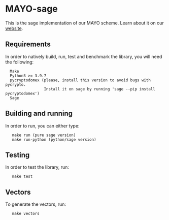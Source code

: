 # MAYO-sage

This is the sage implementation of our MAYO scheme. Learn about it on our [website](https://pqmayo.org/).

## Requirements

In order to natively build, run, test and benchmark the library, you will need the following:

```
  Make
  Python3 >= 3.9.7
  pycryptodomex (please, install this version to avoid bugs with pycrypto.
                 Install it on sage by running 'sage --pip install pycryptodomex')
  Sage
```

## Building and running

In order to run, you can either type:

```
   make run (pure sage version)
   make run-python (python/sage version)
```

## Testing

In order to test the library, run:

```
   make test
```

## Vectors

To generate the vectors, run:

```
   make vectors
```
